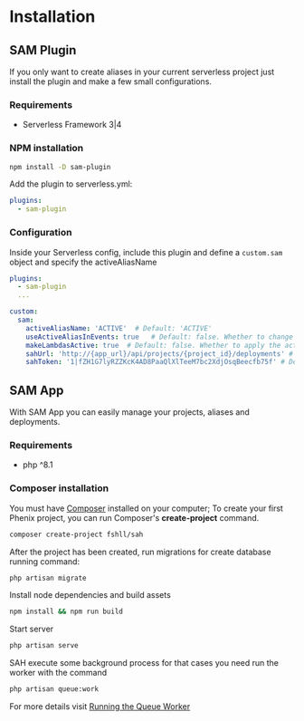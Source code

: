 # Installation

## SAM Plugin

If you only want to create aliases in your current serverless project just install the plugin and make a few small configurations.

### Requirements

- Serverless Framework 3|4

### NPM installation

```sh
npm install -D sam-plugin
```

Add the plugin to serverless.yml:

```yml
plugins:
  - sam-plugin
```

### Configuration

Inside your Serverless config, include this plugin and define a `custom.sam` object and specify the activeAliasName

```yaml
plugins:
  - sam-plugin
  ...

custom:
  sam:
    activeAliasName: 'ACTIVE'  # Default: 'ACTIVE'
    useActiveAliasInEvents: true   # Default: false. Whether to change API Gateway to target the active alias or not
    makeLambdasActive: true  # Default: false. Whether to apply the active alias to the lambdas that are being deployed now. Could vary per environment.
    sahUrl: 'http://{app_url}/api/projects/{project_id}/deployments' # Default: null. It is not mandatory but you can use it if you wish to synchronize your displays with your SAH application.
    sahToken: '1|fZH1G7lyRZZKcK4AD8PaaQlXlTeeM7bc2XdjOsqBeecfb75f' # Default: null. It is not mandatory but you can use it if you wish to synchronize your displays with your SAH application.
```

## SAM App

With SAM App you can easily manage your projects, aliases and deployments.

### Requirements

- php ^8.1

### Composer installation

You must have [Composer](https://getcomposer.org/) installed on your computer; To create your first Phenix project, you can run Composer's **create-project** command.

```sh
composer create-project fshll/sah
```

After the project has been created, run migrations for create database running command:

```sh
php artisan migrate
```

Install node dependencies and build assets

```sh
npm install && npm run build
```

Start server

```sh
php artisan serve
```

SAH execute some background process for that cases you need run the worker with the command

```sh
php artisan queue:work
```

For more details visit [Running the Queue Worker](https://laravel.com/docs/11.x/queues#running-the-queue-worker)
